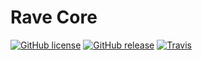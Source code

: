# Rave Core

[![GitHub license](https://img.shields.io/badge/license-GPLv3-blue.svg?style=flat-square)](https://raw.githubusercontent.com/Classicodr/rave-core/master/LICENSE)
[![GitHub release](https://img.shields.io/github/release/Classicodr/rave-core.svg?style=flat-square)](https://github.com/Classicodr/rave-core/releases/latest)
[![Travis](https://img.shields.io/travis/Classicodr/rave-core.svg?style=flat-square)](https://travis-ci.org/Classicodr/rave-core)
